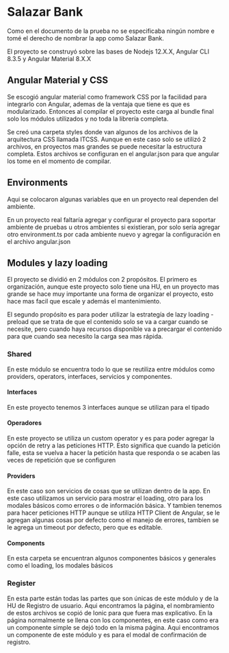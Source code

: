 # Salazar Bank

Como en el documento de la prueba no se especificaba ningún nombre e tomé el derecho de nombrar la app como Salazar Bank.

El proyecto se construyó sobre las bases de Nodejs 12.X.X, Angular CLI 8.3.5 y Angular Material 8.X.X

## Angular Material y CSS

Se escogió angular material como framework CSS por la facilidad para integrarlo con Angular, ademas de la ventaja que tiene es que es modularizado. Entonces al compilar el proyecto este carga al bundle final solo los módulos utilizados y no toda la librería completa.

Se creó una carpeta styles donde van algunos de los archivos de la arquitectura CSS llamada ITCSS. Aunque en este caso solo se utilizó 2 archivos, en proyectos mas grandes se puede necesitar la estructura completa. Estos archivos se configuran en el angular.json para que angular los tome en el momento de compilar.

## Environments

Aqui se colocaron algunas variables que en un proyecto real dependen del ambiente.

En un proyecto real faltaría agregar y configurar el proyecto para soportar ambiente de pruebas u otros ambientes si existieran, por solo sería agregar otro environment.ts por cada ambiente nuevo y agregar la configuración en el archivo angular.json

## Modules y lazy loading

El proyecto se dividió en 2 módulos con 2 propósitos. El primero es organización, aunque este proyecto solo tiene una HU, en un proyecto mas grande se hace muy importante una forma de organizar el proyecto, esto hace mas facil que escale y además el mantenimiento.

El segundo propósito es para poder utilizar la estrategía de lazy loading - preload que se trata de que el contenido solo se va a cargar cuando se necesite, pero cuando haya recursos disponible va a precargar el contenido para que cuando sea necesito la carga sea mas rápida.

### Shared

En este módulo se encuentra todo lo que se reutiliza entre módulos como providers, operators, interfaces, servicios y componentes.

#### Interfaces

En este proyecto tenemos 3 interfaces aunque se utilizan para el tipado

#### Operadores

En este proyecto se utiliza un custom operator y es para poder agregar la opción de retry a las peticiones HTTP. Esto significa que cuando la petición falle, esta se vuelva a hacer la petición hasta que responda o se acaben las veces de repetición que se configuren

#### Providers

En este caso son servicios de cosas que se utilizan dentro de la app. En este caso utilizamos un servicio para mostrar el loading, otro para los modales básicos como errores o de información básica. Y tambien tenemos para hacer peticiones HTTP aunque se utiliza HTTP Client de Angular, se le agregan algunas cosas por defecto como el manejo de errores, tambien se le agrega un timeout por defecto, pero que es editable.

#### Components

En esta carpeta se encuentran algunos componentes básicos y generales como el loading, los modales básicos

### Register

En esta parte están todas las partes que son únicas de este módulo y de la HU de Registro de usuario. Aqui encontramos la página, el nombramiento de estos archivos se copió de Ionic para que fuera mas explicativo. En la página normalmente se llena con los componentes, en este caso como era un componente simple se dejó todo en la misma página. Aqui encontramos un componente de este módulo y es para el modal de confirmación de registro.
